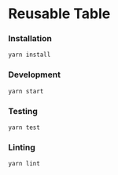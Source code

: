 # Reusable Table

### Installation
```
yarn install
```

### Development
```
yarn start
```

### Testing
```
yarn test
```

### Linting
```
yarn lint
```
